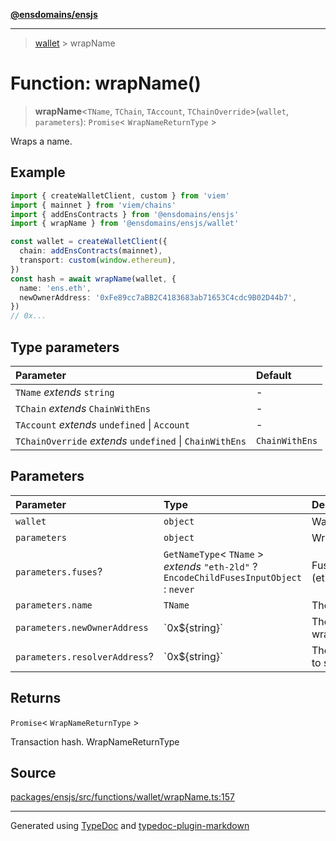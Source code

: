 [**@ensdomains/ensjs**](../README.md)

---

> [wallet](README.md) > wrapName

# Function: wrapName()

> **wrapName**\<`TName`, `TChain`, `TAccount`, `TChainOverride`\>(`wallet`, `parameters`): `Promise`\< `WrapNameReturnType` \>

Wraps a name.

## Example

```ts
import { createWalletClient, custom } from 'viem'
import { mainnet } from 'viem/chains'
import { addEnsContracts } from '@ensdomains/ensjs'
import { wrapName } from '@ensdomains/ensjs/wallet'

const wallet = createWalletClient({
  chain: addEnsContracts(mainnet),
  transport: custom(window.ethereum),
})
const hash = await wrapName(wallet, {
  name: 'ens.eth',
  newOwnerAddress: '0xFe89cc7aBB2C4183683ab71653C4cdc9B02D44b7',
})
// 0x...
```

## Type parameters

| Parameter                                                | Default        |
| :------------------------------------------------------- | :------------- |
| `TName` _extends_ `string`                               | -              |
| `TChain` _extends_ `ChainWithEns`                        | -              |
| `TAccount` _extends_ `undefined` \| `Account`            | -              |
| `TChainOverride` _extends_ `undefined` \| `ChainWithEns` | `ChainWithEns` |

## Parameters

| Parameter                     | Type                                                                                       | Description                         |
| :---------------------------- | :----------------------------------------------------------------------------------------- | :---------------------------------- |
| `wallet`                      | `object`                                                                                   | WalletWithEns                       |
| `parameters`                  | `object`                                                                                   | WrapNameParameters                  |
| `parameters.fuses`?           | `GetNameType`\< `TName` \> _extends_ `"eth-2ld"` ? `EncodeChildFusesInputObject` : `never` | Fuses to set on wrap (eth-2ld only) |
| `parameters.name`             | `TName`                                                                                    | The name to wrap                    |
| `parameters.newOwnerAddress`  | \`0x$\{string}\`                                                                           | The recipient of the wrapped name   |
| `parameters.resolverAddress`? | \`0x$\{string}\`                                                                           | The resolver address to set on wrap |

## Returns

`Promise`\< `WrapNameReturnType` \>

Transaction hash. WrapNameReturnType

## Source

[packages/ensjs/src/functions/wallet/wrapName.ts:157](https://github.com/ensdomains/ensjs-v3/blob/62fd2c82/packages/ensjs/src/functions/wallet/wrapName.ts#L157)

---

Generated using [TypeDoc](https://typedoc.org/) and [typedoc-plugin-markdown](https://www.npmjs.com/package/typedoc-plugin-markdown)
